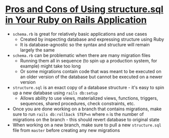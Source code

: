 # [Pros and Cons of Using structure.sql in Your Ruby on Rails Application](https://blog.appsignal.com/2020/01/15/the-pros-and-cons-of-using-structure-sql-in-your-ruby-on-rails-application.html)

* `schema.rb` is great for relatively basic applications and use cases
  * Created by inspecting database and expressing structure using Ruby
  * It is database-agnostic so the syntax and structure will remain largely the same
* `schema.rb` can be problematic when there are many migration files
  * Running them all in sequence (to spin up a production system, for example) might take too long
  * Or some migrations contain code that was meant to be executed on an older version of the database but cannot be executed on a newer version
* `structure.sql` is an exact copy of a database structure - it's easy to spin up a new database using `rails db:setup`
  * Allows ability to use views, materialized views, functions, triggers, sequences, shared procedures, check constraints, etc.
* Once you are done working on a branch that contains migrations, make sure to run `rails db:rollback STEP=n` where `n` is the number of migrations on the branch - this should revert database to original state
* When working on a new branch, make sure to pull a new `structure.sql` file from `master` before creating any new migrations
